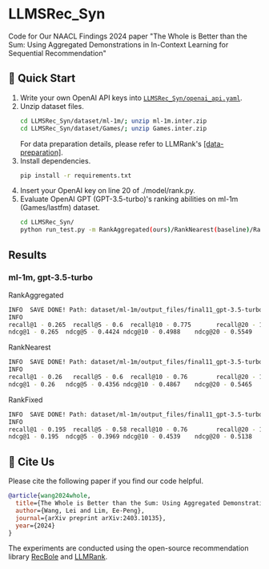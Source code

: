 # LLMSRec_Syn
Code for Our NAACL Findings 2024 paper "The Whole is Better than the Sum: Using Aggregated Demonstrations in In-Context Learning for Sequential Recommendation"

## 🚀 Quick Start

1. Write your own OpenAI API keys into [`LLMSRec_Syn/openai_api.yaml`](https://github.com/demoleiwang/LLMSRec_Syn/blob/master/llmrank/openai_api.yaml).
2. Unzip dataset files.
    ```bash
    cd LLMSRec_Syn/dataset/ml-1m/; unzip ml-1m.inter.zip
    cd LLMSRec_Syn/dataset/Games/; unzip Games.inter.zip
    ```
    For data preparation details, please refer to LLMRank's [[data-preparation]](https://github.com/RUCAIBox/LLMRank/blob/master/llmrank/dataset/data-preparation.md).
3. Install dependencies.
    ```bash
    pip install -r requirements.txt
    ```
4. Insert your OpenAI key on line 20 of ./model/rank.py.
5. Evaluate OpenAI GPT (GPT-3.5-turbo)'s ranking abilities on ml-1m (Games/lastfm) dataset.
    ```bash
    cd LLMSRec_Syn/
    python run_test.py -m RankAggregated(ours)/RankNearest(baseline)/RankFiexed(baseline) -d ml-1m
    ```

## Results

### ml-1m, gpt-3.5-turbo
RankAggregated 
```bash
INFO  SAVE DONE! Path: dataset/ml-1m/output_files/final11_gpt-3.5-turbo_ml-1m_RankAggregated_output_2020.json
INFO  
recall@1 - 0.265  recall@5 - 0.6  recall@10 - 0.775       recall@20 - 1.0 recall@50 - 1.0 
ndcg@1 - 0.265  ndcg@5 - 0.4424 ndcg@10 - 0.4988    ndcg@20 - 0.5549        ndcg@50 - 0.5549```
```

RankNearest
```bash
INFO  SAVE DONE! Path: dataset/ml-1m/output_files/final11_gpt-3.5-turbo_ml-1m_RankNearest_output_2020.json
INFO  
recall@1 - 0.26   recall@5 - 0.6  recall@10 - 0.76        recall@20 - 1.0 recall@50 - 1.0 
ndcg@1 - 0.26   ndcg@5 - 0.4356 ndcg@10 - 0.4867    ndcg@20 - 0.5465        ndcg@50 - 0.5465
```

RankFixed
```bash
INFO  SAVE DONE! Path: dataset/ml-1m/output_files/final11_gpt-3.5-turbo_ml-1m_RankFixed_output_2020.json
INFO  
recall@1 - 0.195  recall@5 - 0.58 recall@10 - 0.76        recall@20 - 1.0 recall@50 - 1.0 
ndcg@1 - 0.195  ndcg@5 - 0.3969 ndcg@10 - 0.4539    ndcg@20 - 0.5138        ndcg@50 - 0.5138
```

## 🌟 Cite Us

Please cite the following paper if you find our code helpful.

```bibtex
@article{wang2024whole,
  title={The Whole is Better than the Sum: Using Aggregated Demonstrations in In-Context Learning for Sequential Recommendation},
  author={Wang, Lei and Lim, Ee-Peng},
  journal={arXiv preprint arXiv:2403.10135},
  year={2024}
}
```

The experiments are conducted using the open-source recommendation library [RecBole](https://github.com/RUCAIBox/RecBole) and [LLMRank](https://github.com/RUCAIBox/LLMRank).
